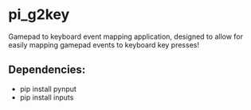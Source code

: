 # pi_g2key
Gamepad to keyboard event mapping application, designed to allow for easily mapping gamepad events to keyboard key presses!

## Dependencies:
- pip install pynput
- pip install inputs
